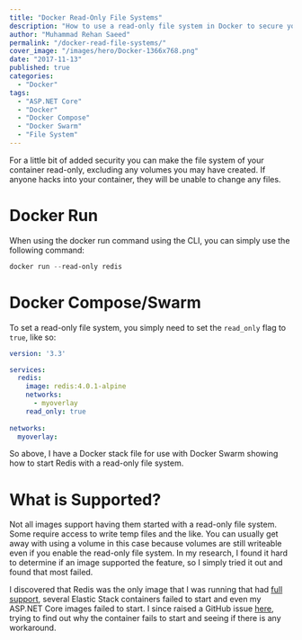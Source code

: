 ```yaml
---
title: "Docker Read-Only File Systems"
description: "How to use a read-only file system in Docker to secure your Docker containers using the docker run CLI command and Docker compose or docker swarm."
author: "Muhammad Rehan Saeed"
permalink: "/docker-read-file-systems/"
cover_image: "/images/hero/Docker-1366x768.png"
date: "2017-11-13"
published: true
categories:
  - "Docker"
tags:
  - "ASP.NET Core"
  - "Docker"
  - "Docker Compose"
  - "Docker Swarm"
  - "File System"
---
```


For a little bit of added security you can make the file system of your container read-only, excluding any volumes you may have created. If anyone hacks into your container, they will be unable to change any files.

# Docker Run

When using the docker run command using the CLI, you can simply use the following command:

```powershell
docker run --read-only redis
```

# Docker Compose/Swarm

To set a read-only file system, you simply need to set the `read_only` flag to `true`, like so:

```yaml
version: '3.3'

services:
  redis:
    image: redis:4.0.1-alpine
    networks:
      - myoverlay
    read_only: true
    
networks:
  myoverlay:
```

So above, I have a Docker stack file for use with Docker Swarm showing how to start Redis with a read-only file system.

# What is Supported?

Not all images support having them started with a read-only file system. Some require access to write temp files and the like. You can usually get away with using a volume in this case because volumes are still writeable even if you enable the read-only file system. In my research, I found it hard to determine if an image supported the feature, so I simply tried it out and found that most failed.

I discovered that Redis was the only image that I was running that had [full support](https://github.com/docker-library/redis/issues/109), several Elastic Stack containers failed to start and even my ASP.NET Core images failed to start. I since raised a GitHub issue [here](https://github.com/Microsoft/aspnet-docker/issues/66), trying to find out why the container fails to start and seeing if there is any workaround.
